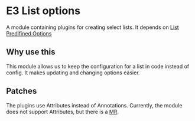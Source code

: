 # E3 List options

A module containing plugins for creating select lists. It depends on [List Predifined Options](https://www.drupal.org/project/list_predefined_options)

## Why use this
This module allows us to keep the configuration for a list in code instead of config. It makes updating and changing options easier.

## Patches
The plugins use Attributes instead of Annotations. Currently, the module does not support Attributes, but there is a [MR](https://www.drupal.org/project/list_predefined_options/issues/3512586).